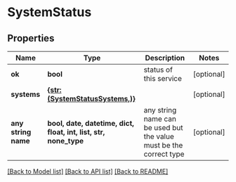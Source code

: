 # SystemStatus


## Properties
Name | Type | Description | Notes
------------ | ------------- | ------------- | -------------
**ok** | **bool** | status of this service | [optional] 
**systems** | [**{str: (SystemStatusSystems,)}**](SystemStatusSystems.md) |  | [optional] 
**any string name** | **bool, date, datetime, dict, float, int, list, str, none_type** | any string name can be used but the value must be the correct type | [optional]

[[Back to Model list]](../README.md#documentation-for-models) [[Back to API list]](../README.md#documentation-for-api-endpoints) [[Back to README]](../README.md)


